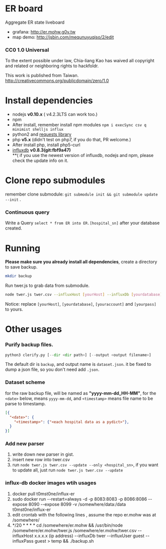 ER board
==============

Aggregate ER state liveboard

* grafana: http://er.mohw.g0v.tw
* map demo: http://jsbin.com/mequnuyuqiso/2/edit

### CC0 1.0 Universal

To the extent possible under law, Chia-liang Kao has waived all copyright and related or neighboring rights to hackfoldr.

This work is published from Taiwan.  
http://creativecommons.org/publicdomain/zero/1.0

# Install dependencies

* nodejs **v0.10.x** ( v4.2.3LTS can work too.)
* npm
* After install, remember install npm modules ```npm i execSync csv q minimist shelljs influx ```
* python2 and [requests library](http://docs.python-requests.org/en/latest/)
* php **v5.x** (didn't test on php7, if you do that, PR welcome.)
* After install php, install php5-curl
* [influxdb](http://influxdb.com/docs/v0.8/introduction/installation.html) **v0.8.3(git:fbf9a47)**  
  **( if you use the newest version of influxdb, nodejs and npm, please check the update info on it.

# Clone repo submodules
remember clone submodule: ```git submodule init && git submodule update --init``` .

### Continuous query
Write a Query ```select * from ER into ER.[hospital_sn]``` after your database created.


# Running
**Please make sure you already install all dependencies**, create a directory to save backup.
```bash
mkdir backup
```
Run twer.js to grab data from submodule.
```bash
node twer.js twer.csv --influxHost [yourHost] --influxDb [yourdatabase] --influxUser [youraccount] --influxPass [yourpass] > temp && ./backup.sh
```
Notice:  replace `[yourHost]`, `[yourdatabase]`, `[youraccount]` and `[yourpass]` to yours.


# Other usages

### Purify backup files.
```python
python3 clerify.py [--dir <dir path>] [--output <output filename>]
```
The default dir is `backup`, and output name is `dataset.json`.  it be fixed to dump a json file, so you don't need add `.json`.
### Dataset scheme
for the raw backup file, will be named as **"yyyy-mm-dd_HH-MM"**, for the `<date>` below, means `yyyy-mm-dd`, and `<timestamp>` means file name to be parse to timestamp.
```json
[{
  "<date>": {
    "<timestamp>": {"<each hospital data as a pydict>"},
  }
}]
```
### Add new parser
1. write down new parser in gist.
2. insert new row into twer.csv
3. run `node twer.js twer.csv --update --only <hospital_sn>`, if you want to update all, just run `node twer.js twer.csv --update`

### influx-db docker images wtih usages
1. docker pull t0mst0ne/influx-er
2. sudo docker run --restart=always -d -p  8083:8083 -p 8086:8086 --expose 8090 --expose 8099 -v /somewhere/data:/data t0mst0ne/influx-er
3. edit crontab with the following lines , assume the repo er.mohw was at /somewhere/
4. */20 * * * *  cd /somewhere/er.mohw && /usr/bin/node /somewhere/er.mohw/twer.js /somewhere/er.mohw/twer.csv  --influxHost x.x.x.x (ip address) --influxDb twer --influxUser guest --influxPass guest > temp && ./backup.sh
